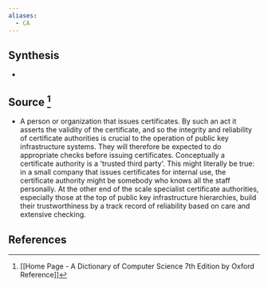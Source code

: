 ```yaml
---
aliases:
  - CA
---
```

## Synthesis
- 
## Source [^1]
- A person or organization that issues certificates. By such an act it asserts the validity of the certificate, and so the integrity and reliability of certificate authorities is crucial to the operation of public key infrastructure systems. They will therefore be expected to do appropriate checks before issuing certificates. Conceptually a certificate authority is a 'trusted third party'. This might literally be true: in a small company that issues certificates for internal use, the certificate authority might be somebody who knows all the staff personally. At the other end of the scale specialist certificate authorities, especially those at the top of public key infrastructure hierarchies, build their trustworthiness by a track record of reliability based on care and extensive checking.
## References

[^1]: [[Home Page - A Dictionary of Computer Science 7th Edition by Oxford Reference]]